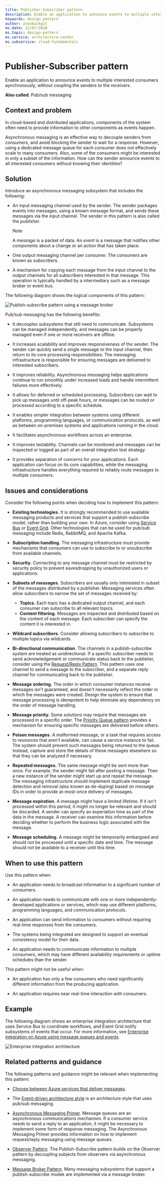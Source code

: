 ```yaml
---
title: Publisher-Subscriber pattern
description: Enable an application to announce events to multiple interested consumers asynchronously.
keywords: design pattern
author: alexbuckgit
ms.date: 12/07/2018
ms.topic: design-pattern
ms.service: architecture-center
ms.subservice: cloud-fundamentals
---
```


# Publisher-Subscriber pattern

Enable an application to announce events to multiple interested consumers aynchronously, without coupling the senders to the receivers.

**Also called**: Pub/sub messaging

## Context and problem

In cloud-based and distributed applications, components of the system often need to provide information to other components as events happen.

Asynchronous messaging is an effective way to decouple senders from consumers, and avoid blocking the sender to wait for a response. However, using a dedicated message queue for each consumer does not effectively scale to many consumers. Also, some of the consumers might be interested in only a subset of the information. How can the sender announce events to all interested consumers without knowing their identities?

## Solution

Introduce an asynchronous messaging subsystem that includes the following:

- An input messaging channel used by the sender. The sender packages events into messages, using a known message format, and sends these messages via the input channel. The sender in this pattern is also called the *publisher*.

  > [!NOTE]
  > A *message* is a packet of data. An *event* is a message that notifies other components about a change or an action that has taken place.

- One output messaging channel per consumer. The consumers are known as *subscribers*.

- A mechanism for copying each message from the input channel to the output channels for all subscribers interested in that message. This operation is typically handled by a intermediary such as a message broker or event bus.

The following diagram shows the logical components of this pattern:

![Publish-subscribe pattern using a message broker](./_images/publish-subscribe.png)
 
Pub/sub messaging has the following benefits:

- It decouples subsystems that still need to communicate. Subsystems can be managed independently, and messages can be properly managed even if one or more receivers are offline.

- It increases scalability and improves responsiveness of the sender. The sender can quickly send a single message to the input channel, then return to its core processing responsibilities. The messaging infrastructure is responsible for ensuring messages are delivered to interested subscribers.

- It improves reliability. Asynchronous messaging helps applications continue to run smoothly under increased loads and handle intermittent failures more effectively.

- It allows for deferred or scheduled processing. Subscribers can wait to pick up messages until off-peak hours, or messages can be routed or processed according to a specific schedule.

- It enables simpler integration between systems using different platforms, programming languages, or communication protocols, as well as between on-premises systems and applications running in the cloud.

- It facilitates asynchronous workflows across an enterprise.

- It improves testability. Channels can be monitored and messages can be inspected or logged as part of an overall integration test strategy.

- It provides separation of concerns for your applications. Each application can focus on its core capabilities, while the messaging infrastructure handles everything required to reliably route messages to multiple consumers. 

## Issues and considerations

Consider the following points when deciding how to implement this pattern:

- **Existing technologies.** It is strongly recommended to use available messaging products and services that support a publish-subscribe model, rather than building your own. In Azure, consider using [Service Bus](/azure/service-bus-messaging/) or [Event Grid](/azure/event-grid/). Other technologies that can be used for pub/sub messaging include Redis, RabbitMQ, and Apache Kafka.

- **Subscription handling.** The messaging infrastructure must provide mechanisms that consumers can use to subscribe to or unsubscribe from available channels.

- **Security.** Connecting to any message channel must be restricted by security policy to prevent eavesdropping by unauthorized users or applications.

- **Subsets of messages.** Subscribers are usually only interested in subset of the messages distributed by a publisher. Messaging services often allow subscribers to narrow the set of messages received by:

  - **Topics.** Each topic has a dedicated output channel, and each consumer can subscribe to all relevant topics.
  - **Content filtering.** Messages are inspected and distributed based on the content of each message. Each subscriber can specify the content it is interested in.

- **Wildcard subscribers.** Consider allowing subscribers to subscribe to multiple topics via wildcards.

- **Bi-directional communication.** The channels in a publish-subscribe system are treated as unidirectional. If a specific subscriber needs to send acknowledgement or communicate status back to the publisher, consider using the [Request/Reply Pattern](http://www.enterpriseintegrationpatterns.com/patterns/messaging/RequestReply.html). This pattern uses one channel to send a message to the subscriber, and a separate reply channel for communicating back to the publisher.

- **Message ordering.** The order in which consumer instances receive messages isn't guaranteed, and doesn't necessarily reflect the order in which the messages were created. Design the system to ensure that message processing is idempotent to help eliminate any dependency on the order of message handling.

- **Message priority.** Some solutions may require that messages are processed in a specific order. The [Priority Queue pattern](priority-queue.md) provides a mechanism for ensuring specific messages are delivered before others.

- **Poison messages.** A malformed message, or a task that requires access to resources that aren't available, can cause a service instance to fail. The system should prevent such messages being returned to the queue. Instead, capture and store the details of these messages elsewhere so that they can be analyzed if necessary.

- **Repeated messages.** The same message might be sent more than once. For example, the sender might fail after posting a message. Then a new instance of the sender might start up and repeat the message. The messaging infrastructure should implement duplicate message detection and removal (also known as de-duping) based on message IDs in order to provide at-most-once delivery of messages.

- **Message expiration.** A message might have a limited lifetime. If it isn't processed within this period, it might no longer be relevant and should be discarded. A sender can specify an experiation time as part of the data in the message. A receiver can examine this information before deciding whether to perform the business logic associated with the message.

- **Message scheduling.** A message might be temporarily embargoed and should not be processed until a specific date and time. The message should not be available to a receiver until this time.

## When to use this pattern

Use this pattern when:

- An application needs to broadcast information to a significant number of consumers.

- An application needs to communicate with one or more independently-developed applications or services, which may use different platforms, programming languages, and communication protocols.

- An application can send information to consumers without requiring real-time responses from the consumers.

- The systems being integrated are designed to support an eventual consistency model for their data.

- An application needs to communicate information to multiple consumers, which may have different availability requirements or uptime schedules than the sender.

This pattern might not be useful when:

- An application has only a few consumers who need significantly different information from the producing application.

- An application requires near real-time interaction with consumers.

## Example

The following diagram shows an enterprise integration architecture that uses Service Bus to coordinate workflows, and Event Grid notify subsystems of events that occur. 
For more information, see [Enterprise integration on Azure using message queues and events](../reference-architectures/enterprise-integration/queues-events.md).

![Enterprise integration architecture](../reference-architectures/enterprise-integration/_images/enterprise-integration-queues-events.png)

## Related patterns and guidance

The following patterns and guidance might be relevant when implementing this pattern:

- [Choose between Azure services that deliver messages](/azure/event-grid/compare-messaging-services).

- The [Event-driven architecture style](../guide/architecture-styles/event-driven.md) is an architecture style that uses pub/sub messaging.

- [Asynchronous Messaging Primer](https://msdn.microsoft.com/library/dn589781.aspx). Message queues are an asynchronous communications mechanism. If a consumer service needs to send a reply to an application, it might be necessary to implement some form of response messaging. The Asynchronous Messaging Primer provides information on how to implement request/reply messaging using message queues.

- [Observer Pattern](https://en.wikipedia.org/wiki/Observer_pattern). The Publish-Subscribe pattern builds on the Observer pattern by decoupling subjects from observers via asynchronous messaging.

- [Message Broker Pattern](https://en.wikipedia.org/wiki/Message_broker). Many messaging subsystems that support a publish-subscribe modek are implemented via a message broker.
